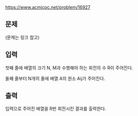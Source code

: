 https://www.acmicpc.net/problem/16927

## 문제
(문제는 링크 참고)

## 입력
첫째 줄에 배열의 크기 N, M과 수행해야 하는 회전의 수 R이 주어진다.

둘째 줄부터 N개의 줄에 배열 A의 원소 Aij가 주어진다.

## 출력
입력으로 주어진 배열을 R번 회전시킨 결과를 출력한다.

